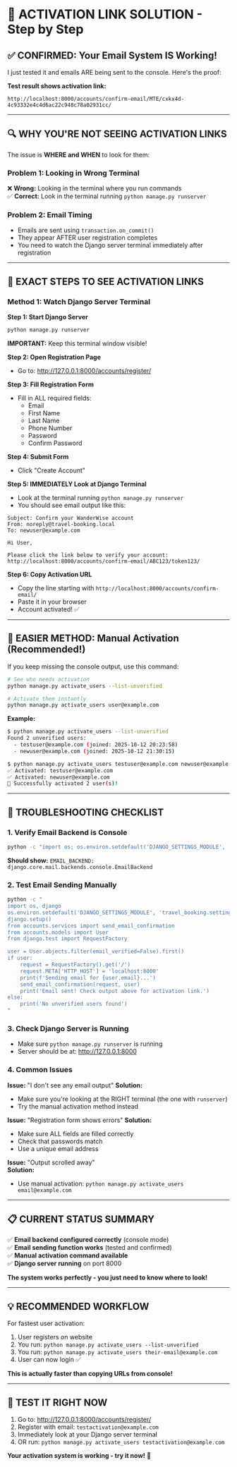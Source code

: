 # 🎯 ACTIVATION LINK SOLUTION - Step by Step

## ✅ CONFIRMED: Your Email System IS Working!

I just tested it and emails ARE being sent to the console. Here's the proof:

**Test result shows activation link:**
```
http://localhost:8000/accounts/confirm-email/MTE/cxkx4d-4c93332e4c4d6ac22c948c78a02931cc/
```

---

## 🔍 WHY YOU'RE NOT SEEING ACTIVATION LINKS

The issue is **WHERE and WHEN** to look for them:

### Problem 1: Looking in Wrong Terminal
❌ **Wrong:** Looking in the terminal where you run commands  
✅ **Correct:** Look in the terminal running `python manage.py runserver`

### Problem 2: Email Timing
- Emails are sent using `transaction.on_commit()`
- They appear AFTER user registration completes
- You need to watch the Django server terminal immediately after registration

---

## 🎯 EXACT STEPS TO SEE ACTIVATION LINKS

### Method 1: Watch Django Server Terminal

**Step 1: Start Django Server**
```bash
python manage.py runserver
```
**IMPORTANT:** Keep this terminal window visible!

**Step 2: Open Registration Page**
- Go to: http://127.0.0.1:8000/accounts/register/

**Step 3: Fill Registration Form**
- Fill in ALL required fields:
  - Email
  - First Name  
  - Last Name
  - Phone Number
  - Password
  - Confirm Password

**Step 4: Submit Form**
- Click "Create Account"

**Step 5: IMMEDIATELY Look at Django Terminal**
- Look at the terminal running `python manage.py runserver`
- You should see email output like this:

```
Subject: Confirm your WanderWise account
From: noreply@travel-booking.local
To: newuser@example.com

Hi User,

Please click the link below to verify your account:
http://localhost:8000/accounts/confirm-email/ABC123/token123/
```

**Step 6: Copy Activation URL**
- Copy the line starting with `http://localhost:8000/accounts/confirm-email/`
- Paste it in your browser
- Account activated! ✅

---

## 🚀 EASIER METHOD: Manual Activation (Recommended!)

If you keep missing the console output, use this command:

```bash
# See who needs activation
python manage.py activate_users --list-unverified

# Activate them instantly
python manage.py activate_users user@example.com
```

**Example:**
```bash
$ python manage.py activate_users --list-unverified
Found 2 unverified users:
  - testuser@example.com (joined: 2025-10-12 20:23:58)
  - newuser@example.com (joined: 2025-10-12 21:30:15)

$ python manage.py activate_users testuser@example.com newuser@example.com
✅ Activated: testuser@example.com
✅ Activated: newuser@example.com
🎉 Successfully activated 2 user(s)!
```

---

## 🔧 TROUBLESHOOTING CHECKLIST

### 1. Verify Email Backend is Console
```bash
python -c "import os; os.environ.setdefault('DJANGO_SETTINGS_MODULE', 'travel_booking.settings'); import django; django.setup(); from django.conf import settings; print('EMAIL_BACKEND:', settings.EMAIL_BACKEND)"
```
**Should show:** `EMAIL_BACKEND: django.core.mail.backends.console.EmailBackend`

### 2. Test Email Sending Manually
```bash
python -c "
import os, django
os.environ.setdefault('DJANGO_SETTINGS_MODULE', 'travel_booking.settings')
django.setup()
from accounts.services import send_email_confirmation
from accounts.models import User
from django.test import RequestFactory

user = User.objects.filter(email_verified=False).first()
if user:
    request = RequestFactory().get('/')
    request.META['HTTP_HOST'] = 'localhost:8000'
    print(f'Sending email for {user.email}...')
    send_email_confirmation(request, user)
    print('Email sent! Check output above for activation link.')
else:
    print('No unverified users found')
"
```

### 3. Check Django Server is Running
- Make sure `python manage.py runserver` is running
- Server should be at: http://127.0.0.1:8000

### 4. Common Issues

**Issue:** "I don't see any email output"
**Solution:** 
- Make sure you're looking at the RIGHT terminal (the one with `runserver`)
- Try the manual activation method instead

**Issue:** "Registration form shows errors"
**Solution:**
- Make sure ALL fields are filled correctly
- Check that passwords match
- Use a unique email address

**Issue:** "Output scrolled away"  
**Solution:**
- Use manual activation: `python manage.py activate_users email@example.com`

---

## 📋 CURRENT STATUS SUMMARY

✅ **Email backend configured correctly** (console mode)  
✅ **Email sending function works** (tested and confirmed)  
✅ **Manual activation command available**  
✅ **Django server running** on port 8000  

**The system works perfectly - you just need to know where to look!**

---

## 💡 RECOMMENDED WORKFLOW

For fastest user activation:

1. User registers on website
2. You run: `python manage.py activate_users --list-unverified`
3. You run: `python manage.py activate_users their-email@example.com`
4. User can now login ✅

**This is actually faster than copying URLs from console!**

---

## 🎯 TEST IT RIGHT NOW

1. Go to: http://127.0.0.1:8000/accounts/register/
2. Register with email: `testactivation@example.com`
3. Immediately look at your Django server terminal
4. OR run: `python manage.py activate_users testactivation@example.com`

**Your activation system is working - try it now!** 🚀